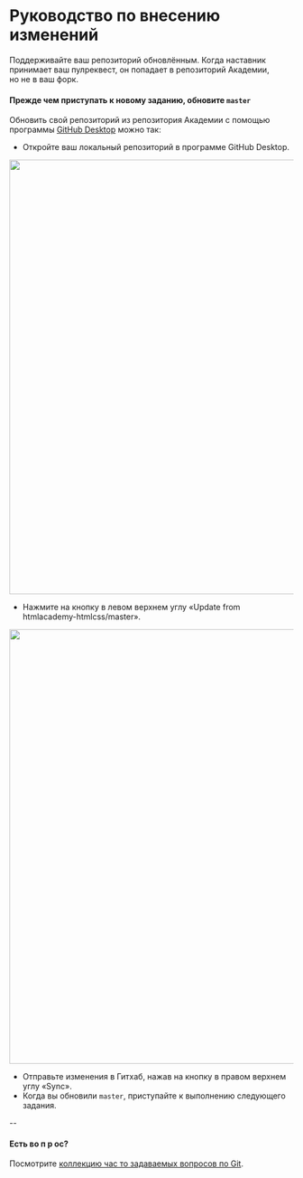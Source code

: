 # Руководство по внесению изменений

Поддерживайте ваш репозиторий обновлённым. Когда наставник принимает ваш пулреквест, он попадает в репозиторий Академии, но не в ваш форк.

#### Прежде чем приступать к новому заданию, обновите `master`

Обновить свой репозиторий из репозитория Академии с помощью программы [GitHub Desktop](https://desktop.github.com) можно так:

- Откройте ваш локальный репозиторий в программе GitHub Desktop.

<img width="769" alt="" src="https://cloud.githubusercontent.com/assets/10909/14426732/dde27180-0001-11e6-8d07-915ec01c6389.png">

- Нажмите на кнопку в левом верхнем углу «Update from htmlacademy-htmlcss/master».

<img width="769" alt="" src="https://cloud.githubusercontent.com/assets/10909/14426733/dde2d04e-0001-11e6-8570-d5fc9c5afc74.png">

- Отправьте изменения в Гитхаб, нажав на кнопку в правом верхнем углу «Sync».
- Когда вы обновили `master`, приступайте к выполнению следующего задания.

--

#### Есть во п р ос?

Посмотрите [коллекцию час то задаваемых вопросов по Git](http://firstaidgit.ru).
